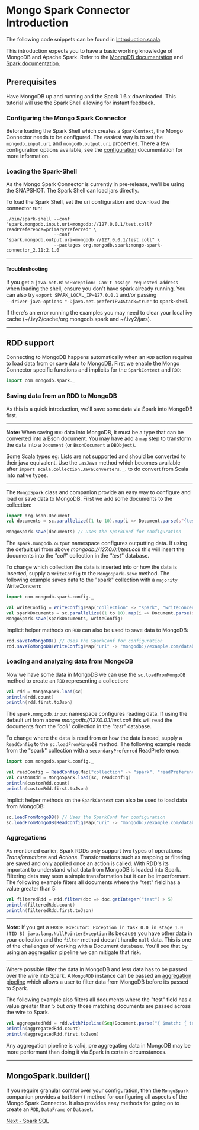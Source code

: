# Mongo Spark Connector Introduction

The following code snippets can be found in [Introduction.scala](../examples/src/test/scala/tour/Introduction.scala).

This introduction expects you to have a basic working knowledge of MongoDB and Apache Spark. Refer to the 
[MongoDB documentation](https://docs.mongodb.org/) and [Spark documentation](https://spark.apache.org/docs/latest/).

## Prerequisites

Have MongoDB up and running and the Spark 1.6.x downloaded. This tutorial will use the Spark Shell allowing for instant feedback.

### Configuring the Mongo Spark Connector

Before loading the Spark Shell which creates a `SparkContext`, the Mongo Connector needs to be configured. The easiest way is to set 
the `mongodb.input.uri` and `mongodb.output.uri` properties. There a few configuration options available, see the [configuration](2-configuring.md) documentation for more information.

### Loading the Spark-Shell
As the Mongo Spark Connector is currently in pre-release, we'll be using the SNAPSHOT.  The Spark Shell can load jars directly. 

To load the Spark Shell, set the uri configuration and download the connector run:

```
./bin/spark-shell --conf "spark.mongodb.input.uri=mongodb://127.0.0.1/test.coll?readPreference=primaryPreferred" \
                  --conf "spark.mongodb.output.uri=mongodb://127.0.0.1/test.coll" \
                  --packages org.mongodb.spark:mongo-spark-connector_2.11:2.1.0
```

------
#### Troubleshooting

If you get a `java.net.BindException: Can't assign requested address` when loading the shell, ensure you don't have spark already running. You can also try `export SPARK_LOCAL_IP=127.0.0.1` and/or passing  
`--driver-java-options "-Djava.net.preferIPv4Stack=true"` to spark-shell.

If there's an error running the examples you may need to clear your local ivy cache (~/.ivy2/cache/org.mongodb.spark and ~/.ivy2/jars).

------

## RDD support

Connecting to MongoDB happens automatically when an `RDD` action requires to load data from or save data to MongoDB.
First we enable the Mongo Connector specific functions and implicits for the `SparkContext` and `RDD`:

```scala
import com.mongodb.spark._
```

### Saving data from an RDD to MongoDB

As this is a quick introduction, we'll save some data via Spark into MongoDB first.

------
**Note:** When saving `RDD` data into MongoDB, it must be a type that can be converted into a Bson document. 
You may have add a `map` step to transform the data into a `Document` (or `BsonDocument` a `DBObject`). 

Some Scala types eg: Lists are not supported and should be converted to their java equivalent. Use the `.asJava` method which becomes 
available after `import scala.collection.JavaConverters._`. to do convert from Scala into native types.

------

The `MongoSpark` class and companion provide an easy way to configure and load or save data to MongoDB. First we add some 
documents to the collection:

```scala
import org.bson.Document
val documents = sc.parallelize((1 to 10).map(i => Document.parse(s"{test: $i}")))

MongoSpark.save(documents) // Uses the SparkConf for configuration
```

The `spark.mongodb.output` namespace configures outputting data. If using the default uri from above 
*mongodb://127.0.0.1/test.coll* this will insert the documents into the *"coll"* collection in the *"test"* database.

To change which collection the data is inserted into or how the data is inserted, supply a `WriteConfig` to the `MongoSpark.save` method. 
The following example saves data to the "spark" collection with a `majority` WriteConcern:

```scala
import com.mongodb.spark.config._

val writeConfig = WriteConfig(Map("collection" -> "spark", "writeConcern.w" -> "majority"), Some(WriteConfig(sc))
val sparkDocuments = sc.parallelize((1 to 10).map(i => Document.parse(s"{spark: $i}")))
MongoSpark.save(sparkDocuments, writeConfig)
```

Implicit helper methods on `RDD` can also be used to save data to MongoDB:

```scala
rdd.saveToMongoDB() // Uses the SparkConf for configuration
rdd.saveToMongoDB(WriteConfig(Map("uri" -> "mongodb://example.com/database.collection"))) // Uses the WriteConfig
```

### Loading and analyzing data from MongoDB

Now we have some data in MongoDB we can use the `sc.loadFromMongoDB` method to create an `RDD` representing a collection:

```scala
val rdd = MongoSpark.load(sc)
println(rdd.count)
println(rdd.first.toJson)
```

The `spark.mongodb.input` namespace configures reading data. If using the default uri from above 
*mongodb://127.0.0.1/test.coll* this will read the documents from the *"coll"* collection in the *"test"* database.

To change where the data is read from or how the data is read, supply a `ReadConfig` to the `sc.loadFromMongoDB` method. 
The following example reads from the "spark" collection with a `secondaryPreferred` ReadPreference:

```scala
import com.mongodb.spark.config._

val readConfig = ReadConfig(Map("collection" -> "spark", "readPreference.name" -> "secondaryPreferred"), Some(ReadConfig(sc)))
val customRdd = MongoSpark.load(sc, readConfig)
println(customRdd.count)
println(customRdd.first.toJson)
```

Implicit helper methods on the `SparkContext` can also be used to load data from MongoDB:

```scala
sc.loadFromMongoDB() // Uses the SparkConf for configuration
sc.loadFromMongoDB(ReadConfig(Map("uri" -> "mongodb://example.com/database.collection"))) // Uses the ReadConfig
```

### Aggregations

As mentioned earlier, Spark RDDs only support two types of operations: *Transformations* and *Actions*. 
Transformations such as mapping or filtering are saved and only applied once an action is called.  With RDD's its important to understand 
what data from MongoDB is loaded into Spark. Filtering data may seen a simple transformation but it 
can be imperformant. The following example filters all documents where the "test" field has a value greater than 5:

```scala
val filteredRdd = rdd.filter(doc => doc.getInteger("test") > 5)
println(filteredRdd.count)
println(filteredRdd.first.toJson)
```

-----
**Note:** If you get a `ERROR Executor: Exception in task 0.0 in stage 1.0 (TID 8) java.lang.NullPointerException` its because you
have other data in your collection and the `filter` method doesn't handle `null` data. This is one of the challenges of working with a Document database.  You'll see that by using an aggregation pipeline we can mitigate that risk.

-----

Where possible filter the data in MongoDB and less data has to be passed over the wire into Spark.  A `MongoRDD` instance can be 
passed an [aggregation pipeline](https://docs.mongodb.org/manual/core/aggregation-pipeline/) which allows a user to filter data from 
MongoDB before its passed to Spark.

The following example also filters all documents where the "test" field has a value greater than 5 but *only* those matching documents are 
passed across the wire to Spark.

```scala
val aggregatedRdd = rdd.withPipeline(Seq(Document.parse("{ $match: { test : { $gt : 5 } } }")))
println(aggregatedRdd.count)
println(aggregatedRdd.first.toJson)
```
Any aggregation pipeline is valid, pre aggregating data in MongoDB may be more performant than doing it via Spark in certain circumstances.

-----

## MongoSpark.builder()

If you require granular control over your configuration, then the `MongoSpark` companion provides a `builder()` method for configuring 
all aspects of the Mongo Spark Connector.  It also provides easy methods for going on to create an `RDD`, `DataFrame` or `Dataset`.

[Next - Spark SQL](1-sparkSQL.md)
